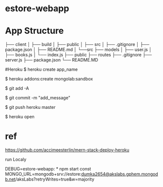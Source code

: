 # estore-webapp
 
 # App Structure

 ├── client
│   ├── build
│   ├── public
│   ├── src
│   ├── .gitignore
│   ├── package.json
│   ├── README.md
│   └──src
├── models
│   ├── user.js
│   ├── books.js
│   └── index.js
├── public
├── routes
├── .gitignore
├── server.js
├── package.json
└── README.MD


#Heroku
$ heroku create app_name

$ heroku addons:create mongolab:sandbox

$ git add -A

$ git commit -m "add_message"

$ git push heroku master

$ heroku open

# ref
https://github.com/accimeesterlin/mern-stack-deploy-heroku

run Localy

DEBUG=estore-webapp: * npm start
const MONGO_URL=mongodb+srv://estore:dumka2654@akslabs.gphem.mongodb.net/aksLabs?retryWrites=true&w=majority

